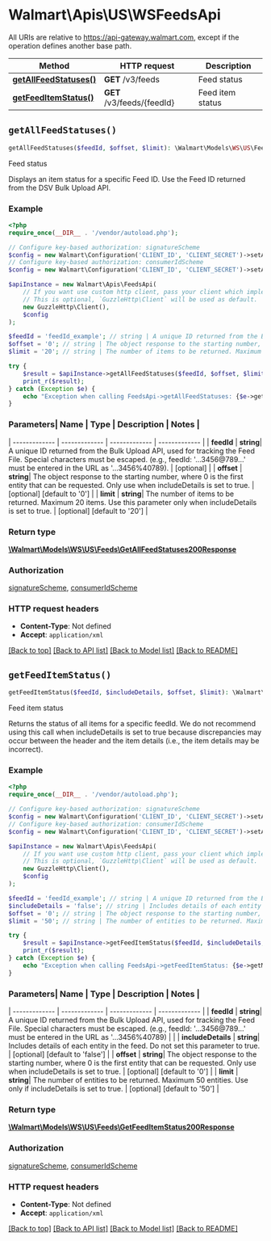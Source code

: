 # Walmart\Apis\US\WSFeedsApi  
All URIs are relative to https://api-gateway.walmart.com, except if the operation defines another base path.

| Method | HTTP request | Description |
| ------------- | ------------- | ------------- |
| [**getAllFeedStatuses()**](FeedsApi.md#getAllFeedStatuses) | **GET** /v3/feeds | Feed status |
| [**getFeedItemStatus()**](FeedsApi.md#getFeedItemStatus) | **GET** /v3/feeds/{feedId} | Feed item status |


## `getAllFeedStatuses()`

```php
getAllFeedStatuses($feedId, $offset, $limit): \Walmart\Models\WS\US\Feeds\GetAllFeedStatuses200Response
```
Feed status

Displays an item status for a specific Feed ID. Use the Feed ID returned from the DSV Bulk Upload API.

### Example

```php
<?php
require_once(__DIR__ . '/vendor/autoload.php');

// Configure key-based authorization: signatureScheme
$config = new Walmart\Configuration('CLIENT_ID', 'CLIENT_SECRET')->setApiKey('WM_SEC.AUTH_SIGNATURE', 'YOUR_KEY');
// Configure key-based authorization: consumerIdScheme
$config = new Walmart\Configuration('CLIENT_ID', 'CLIENT_SECRET')->setApiKey('WM_CONSUMER.ID', 'YOUR_KEY');

$apiInstance = new Walmart\Apis\FeedsApi(  
    // If you want use custom http client, pass your client which implements `GuzzleHttp\ClientInterface`.
    // This is optional, `GuzzleHttp\Client` will be used as default.
    new GuzzleHttp\Client(),
    $config
);

$feedId = 'feedId_example'; // string | A unique ID returned from the Bulk Upload API, used for tracking the Feed File. Special characters must be escaped. (e.g., feedId: '...3456@789...' must be entered in the URL as '...3456%40789).
$offset = '0'; // string | The object response to the starting number, where 0 is the first entity that can be requested. Only use when includeDetails is set to true.
$limit = '20'; // string | The number of items to be returned. Maximum 20 items. Use this parameter only when includeDetails is set to true.

try {
    $result = $apiInstance->getAllFeedStatuses($feedId, $offset, $limit);
    print_r($result);
} catch (Exception $e) {
    echo "Exception when calling FeedsApi->getAllFeedStatuses: {$e->getMessage()}\n";
}
```

### Parameters| Name | Type | Description  | Notes |
| ------------- | ------------- | ------------- | ------------- |
| **feedId** | **string**| A unique ID returned from the Bulk Upload API, used for tracking the Feed File. Special characters must be escaped. (e.g., feedId: '...3456@789...' must be entered in the URL as '...3456%40789). | [optional] |
| **offset** | **string**| The object response to the starting number, where 0 is the first entity that can be requested. Only use when includeDetails is set to true. | [optional] [default to '0'] |
| **limit** | **string**| The number of items to be returned. Maximum 20 items. Use this parameter only when includeDetails is set to true. | [optional] [default to '20'] |


### Return type

[**\Walmart\Models\WS\US\Feeds\GetAllFeedStatuses200Response**](../Model/GetAllFeedStatuses200Response.md)

### Authorization

[signatureScheme](../../README.md#signatureScheme), [consumerIdScheme](../../README.md#consumerIdScheme)

### HTTP request headers

- **Content-Type**: Not defined
- **Accept**: `application/xml`

[[Back to top]](#) [[Back to API list]](../../README.md#endpoints)
[[Back to Model list]](../../README.md#models)
[[Back to README]](../../README.md)

## `getFeedItemStatus()`

```php
getFeedItemStatus($feedId, $includeDetails, $offset, $limit): \Walmart\Models\WS\US\Feeds\GetFeedItemStatus200Response
```
Feed item status

Returns the status of all items for a specific feedId.  We do not recommend using this call when includeDetails is set to true because discrepancies may occur between the header and the item details (i.e., the item details may be incorrect).

### Example

```php
<?php
require_once(__DIR__ . '/vendor/autoload.php');

// Configure key-based authorization: signatureScheme
$config = new Walmart\Configuration('CLIENT_ID', 'CLIENT_SECRET')->setApiKey('WM_SEC.AUTH_SIGNATURE', 'YOUR_KEY');
// Configure key-based authorization: consumerIdScheme
$config = new Walmart\Configuration('CLIENT_ID', 'CLIENT_SECRET')->setApiKey('WM_CONSUMER.ID', 'YOUR_KEY');

$apiInstance = new Walmart\Apis\FeedsApi(  
    // If you want use custom http client, pass your client which implements `GuzzleHttp\ClientInterface`.
    // This is optional, `GuzzleHttp\Client` will be used as default.
    new GuzzleHttp\Client(),
    $config
);

$feedId = 'feedId_example'; // string | A unique ID returned from the Bulk Upload API, used for tracking the Feed File. Special characters must be escaped. (e.g., feedId: '...3456@789...' must be entered in the URL as '...3456%40789)
$includeDetails = 'false'; // string | Includes details of each entity in the feed. Do not set this parameter to true.
$offset = '0'; // string | The object response to the starting number, where 0 is the first entity that can be requested. Only use when includeDetails is set to true.
$limit = '50'; // string | The number of entities to be returned. Maximum 50 entities. Use only if includeDetails is set to true.

try {
    $result = $apiInstance->getFeedItemStatus($feedId, $includeDetails, $offset, $limit);
    print_r($result);
} catch (Exception $e) {
    echo "Exception when calling FeedsApi->getFeedItemStatus: {$e->getMessage()}\n";
}
```

### Parameters| Name | Type | Description  | Notes |
| ------------- | ------------- | ------------- | ------------- |
| **feedId** | **string**| A unique ID returned from the Bulk Upload API, used for tracking the Feed File. Special characters must be escaped. (e.g., feedId: '...3456@789...' must be entered in the URL as '...3456%40789) | |
| **includeDetails** | **string**| Includes details of each entity in the feed. Do not set this parameter to true. | [optional] [default to 'false'] |
| **offset** | **string**| The object response to the starting number, where 0 is the first entity that can be requested. Only use when includeDetails is set to true. | [optional] [default to '0'] |
| **limit** | **string**| The number of entities to be returned. Maximum 50 entities. Use only if includeDetails is set to true. | [optional] [default to '50'] |


### Return type

[**\Walmart\Models\WS\US\Feeds\GetFeedItemStatus200Response**](../Model/GetFeedItemStatus200Response.md)

### Authorization

[signatureScheme](../../README.md#signatureScheme), [consumerIdScheme](../../README.md#consumerIdScheme)

### HTTP request headers

- **Content-Type**: Not defined
- **Accept**: `application/xml`

[[Back to top]](#) [[Back to API list]](../../README.md#endpoints)
[[Back to Model list]](../../README.md#models)
[[Back to README]](../../README.md)
